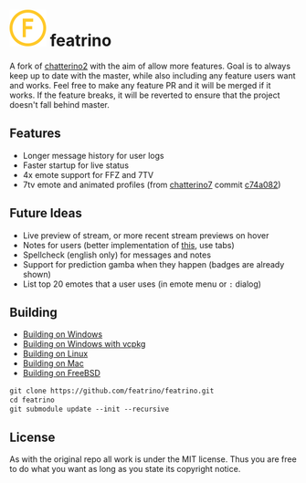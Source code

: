 ![alt text](resources/icon-64.png)
featrino
============

A fork of [chatterino2](https://github.com/Chatterino/chatterino2/) with the aim of allow more features.
Goal is to always keep up to date with the master, while also including any feature users want and works.
Feel free to make any feature PR and it will be merged if it works.
If the feature breaks, it will be reverted to ensure that the project doesn't fall behind master.


## Features

- Longer message history for user logs
- Faster startup for live status
- 4x emote support for FFZ and 7TV
- 7tv emote and animated profiles (from [chatterino7](https://github.com/SevenTV/chatterino7) commit [c74a082](https://github.com/SevenTV/chatterino7/commits/c74a0824e491e6f488f5f3ba5a83b89c4fded2e1)) 



## Future Ideas

- Live preview of stream, or more recent stream previews on hover
- Notes for users (better implementation of [this](https://github.com/Chatterino/chatterino2/pull/3745), use tabs)
- Spellcheck (english only) for messages and notes
- Support for prediction gamba when they happen (badges are already shown)
- List top 20 emotes that a user uses (in emote menu or `:` dialog)



## Building

- [Building on Windows](./docs/BUILDING_ON_WINDOWS.md)
- [Building on Windows with vcpkg](./docs/BUILDING_ON_WINDOWS_WITH_VCPKG.md)
- [Building on Linux](./docs/BUILDING_ON_LINUX.md)
- [Building on Mac](./docs/BUILDING_ON_MAC.md)
- [Building on FreeBSD](./docs/BUILDING_ON_FREEBSD.md)

```
git clone https://github.com/featrino/featrino.git
cd featrino
git submodule update --init --recursive
```


## License

As with the original repo all work is under the MIT license.
Thus you are free to do what you want as long as you state its copyright notice.

